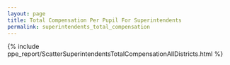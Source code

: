 ```yaml
---
layout: page
title: Total Compensation Per Pupil For Superintendents
permalink: superintendents_total_compensation
---
```



{% include ppe_report/ScatterSuperintendentsTotalCompensationAllDistricts.html %}



